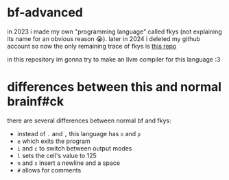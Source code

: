 # bf-advanced
in 2023 i made my own "programming language" called fkys (not explaining its name for an obvious reason :sob:). later in 2024 i deleted my github account so now the only remaining trace of fkys is [this repo](https://github.com/ognevny/fkys)

in this repository im gonna try to make an llvm compiler for this language :3

# differences between this and normal brainf#ck
there are several differences between normal bf and fkys:
- instead of `.` and `,` this language has `o` and `p`
- `e` which exits the program
- `i` and `c` to switch between output modes
- `l` sets the cell's value to 125
- `n` and `s` insert a newline and a space
- `#` allows for comments
